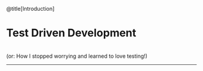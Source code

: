 @title[Introduction]

# Test Driven Development
<br>
(or: How I stopped worrying and learned to love testing!)

---

